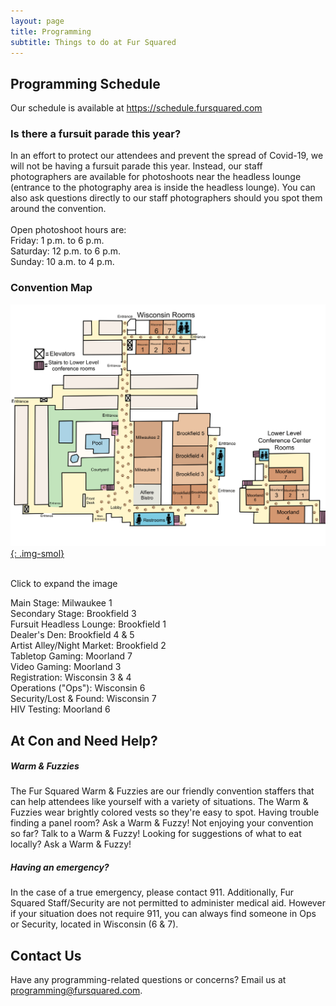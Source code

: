```yaml
---
layout: page
title: Programming
subtitle: Things to do at Fur Squared
---
```

## Programming Schedule

Our schedule is available at https://schedule.fursquared.com

### Is there a fursuit parade this year?

In an effort to protect our attendees and prevent the spread of Covid-19, we will not be having a fursuit parade this year. Instead, our staff photographers are available for photoshoots near the headless lounge (entrance to the photography area is inside the headless lounge). You can also ask questions directly to our staff photographers should you spot them around the convention.<br><br>Open photoshoot hours are:<br>Friday: 1 p.m. to 6 p.m.<br>Saturday: 12 p.m. to 6 p.m.<br>Sunday: 10 a.m. to 4 p.m.

### Convention Map

[![F2 hotel map by TheRougeCat, click to expand](/uploads/f2-map-2023.png){: .img-smol}](/uploads/f2-map-2023.png)

<br>Click to expand the image

Main Stage: Milwaukee 1<br>Secondary Stage: Brookfield 3<br>Fursuit Headless Lounge: Brookfield 1<br>Dealer's Den: Brookfield 4 & 5<br>Artist Alley/Night Market: Brookfield 2<br>Tabletop Gaming: Moorland 7<br>Video Gaming: Moorland 3<br>Registration: Wisconsin 3 & 4<br>Operations ("Ops"): Wisconsin 6<br>Security/Lost & Found: Wisconsin 7<br>HIV Testing: Moorland 6

## At Con and Need Help?

##### Warm & Fuzzies

The Fur Squared Warm & Fuzzies are our friendly convention staffers that can help attendees like yourself with a variety of situations. The Warm & Fuzzies wear brightly colored vests so they're easy to spot. Having trouble finding a panel room? Ask a Warm & Fuzzy! Not enjoying your convention so far? Talk to a Warm & Fuzzy! Looking for suggestions of what to eat locally? Ask a Warm & Fuzzy!

##### Having an emergency?

In the case of a true emergency, please contact 911. Additionally, Fur Squared Staff/Security are not permitted to administer medical aid. However if your situation does not require 911, you can always find someone in Ops or Security, located in Wisconsin (6 & 7).

## Contact Us

Have any programming-related questions or concerns? Email us at [programming@fursquared.com](mailto:programming@fursquared.com).
